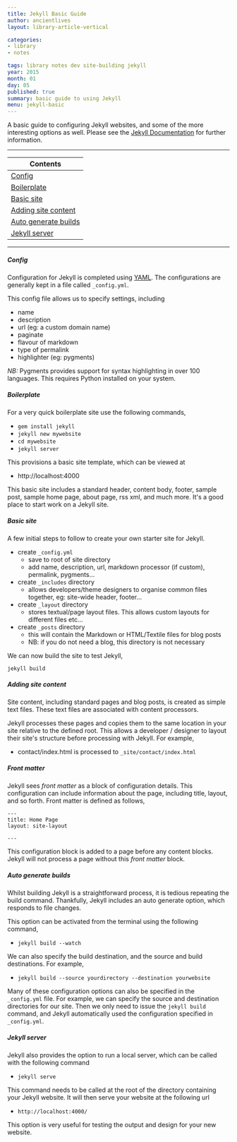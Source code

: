 ```yaml
---
title: Jekyll Basic Guide
author: ancientlives
layout: library-article-vertical

categories:
- library
- notes

tags: library notes dev site-building jekyll
year: 2015
month: 01
day: 05
published: true
summary: basic guide to using Jekyll 
menu: jekyll-basic
---
```


A basic guide to configuring Jekyll websites, and some of the more interesting options as well. Please see the 
[Jekyll Documentation](http://jekyllrb.com/docs/usage/) for further information.

***

Contents  |
----------- |
[Config](#config) |
[Boilerplate](#boilerplate) |
[Basic site](#basic) |
[Adding site content](#adding) |
[Auto generate builds](#auto) |
[Jekyll server](#server) |

***

<a id="config"></a>
##### Config
Configuration for Jekyll is completed using [YAML](http://www.yaml.org). The configurations are
generally kept in a file called `_config.yml`.

This config file allows us to specify settings, including

* name
* description
* url (eg: a custom domain name)
* paginate
* flavour of markdown
* type of permalink
* highlighter (eg: pygments)

*NB:* Pygments provides support for syntax highlighting in over 100 languages. This requires Python installed on your 
system.

<a id="boilerplate"></a>
##### Boilerplate
For a very quick boilerplate site use the following commands,

* `gem install jekyll`
* `jekyll new mywebsite`
* `cd mywebsite`
* `jekyll server`

This provisions a basic site template, which can be viewed at

* http://localhost:4000

This basic site includes a standard header, content body, footer, sample post, sample home page, about page, rss xml, 
and much more. It's a good place to start work on a Jekyll site.

<a id="basic"></a>
##### Basic site
A few initial steps to follow to create your own starter site for Jekyll.

* create `_config.yml`
  * save to root of site directory
  * add name, description, url, markdown processor (if custom), permalink, pygments...
* create `_includes` directory
  * allows developers/theme designers to organise common files together, eg: site-wide header, footer...
* create `_layout` directory
  * stores textual/page layout files. This allows custom layouts for different files etc...
* create `_posts` directory
  * this will contain the Markdown or HTML/Textile files for blog posts
  * NB: if you do not need a blog, this directory is not necessary

We can now build the site to test Jekyll,

`jekyll build`

<a id="adding"></a>
##### Adding site content
Site content, including standard pages and blog posts, is created as simple text files. These text files are associated with
content processors. 

Jekyll processes these pages and copies them to the same location in your site relative to the defined root. This allows a 
developer / designer to layout their site's structure before processing with Jekyll. For example,

* contact/index.html is processed to `_site/contact/index.html`

<a id="front"></a>
##### Front matter
Jekyll sees *front matter* as a block of configuration details. This configuration can include information about the page, 
including title, layout, and so forth. Front matter is defined as follows,

```
---
title: Home Page
layout: site-layout

--- 
```

This configuration block is added to a page before any content blocks. Jekyll will not process a page without this *front matter*
block.

<a id="auto"></a>
##### Auto generate builds
Whilst building Jekyll is a straightforward process, it is tedious repeating the build command. Thankfully, Jekyll includes
an auto generate option, which responds to file changes.

This option can be activated from the terminal using the following command,

* `jekyll build --watch`

We can also specify the build destination, and the source and build destinations. For example,

* `jekyll build --source yourdirectory --destination yourwebsite`

Many of these configuration options can also be specified in the `_config.yml` file. For example, we can specify the source and
destination directories for our site. Then we only need to issue the `jekyll build` command, and Jekyll automatically used the
configuration specified in `_config.yml`.

<a id="server"></a>
##### Jekyll server
Jekyll also provides the option to run a local server, which can be called with the following command

* `jekyll serve`

This command needs to be called at the root of the directory containing your Jekyll website. It will then serve your website
at the following url

* `http://localhost:4000/`

This option is very useful for testing the output and design for your new website.

